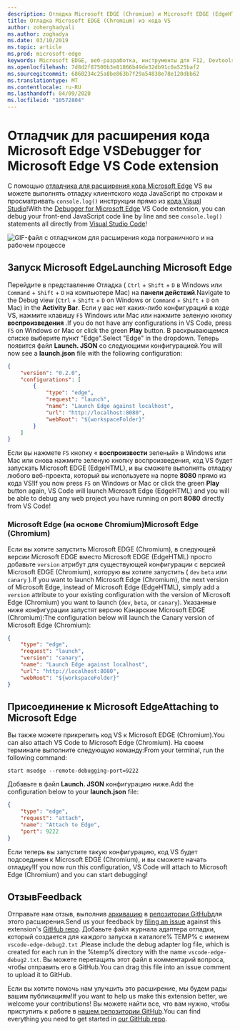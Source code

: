 ```yaml
---
description: Отладка Microsoft EDGE (Chromium) и Microsoft EDGE (EdgeHTML) из кода VS
title: Отладка Microsoft EDGE (Chromium) из кода VS
author: zoherghadyali
ms.author: zoghadya
ms.date: 03/10/2019
ms.topic: article
ms.prod: microsoft-edge
keywords: Microsoft EDGE, веб-разработка, инструменты для F12, Devtools, код VS, код Visual Studio, отладчик
ms.openlocfilehash: 7d8d2f87500b3e81866b49de32db91c0a525baf2
ms.sourcegitcommit: 6860234c25a8be863b7f29a54838e78e120dbb62
ms.translationtype: MT
ms.contentlocale: ru-RU
ms.lasthandoff: 04/09/2020
ms.locfileid: "10572804"
---
```

# <span data-ttu-id="9fbfe-104">Отладчик для расширения кода Microsoft Edge VS</span><span class="sxs-lookup"><span data-stu-id="9fbfe-104">Debugger for Microsoft Edge VS Code extension</span></span>

<span data-ttu-id="9fbfe-105">С помощью [отладчика для расширения кода Microsoft Edge](https://marketplace.visualstudio.com/items?itemName=msjsdiag.debugger-for-edge) VS вы можете выполнять отладку клиентского кода JavaScript по строкам и просматривать `console.log()` инструкции прямо из [кода Visual Studio](https://code.visualstudio.com/)!</span><span class="sxs-lookup"><span data-stu-id="9fbfe-105">With the [Debugger for Microsoft Edge](https://marketplace.visualstudio.com/items?itemName=msjsdiag.debugger-for-edge) VS Code extension, you can debug your front-end JavaScript code line by line and see `console.log()` statements all directly from [Visual Studio Code](https://code.visualstudio.com/)!</span></span>

![GIF-файл с отладчиком для расширения кода пограничного и на рабочем процессе](./media/debugger-for-edge.gif)

## <span data-ttu-id="9fbfe-107">Запуск Microsoft Edge</span><span class="sxs-lookup"><span data-stu-id="9fbfe-107">Launching Microsoft Edge</span></span>

<span data-ttu-id="9fbfe-108">Перейдите в представление Отладка ( `Ctrl`  +  `Shift`  +  `D` в Windows или `Command`  +  `Shift`  +  `D` на компьютере Mac) на **панели действий**.</span><span class="sxs-lookup"><span data-stu-id="9fbfe-108">Navigate to the Debug view (`Ctrl` + `Shift` + `D` on Windows or `Command` + `Shift` + `D` on Mac) in the **Activity Bar**.</span></span> <span data-ttu-id="9fbfe-109">Если у вас нет каких-либо конфигураций в коде VS, нажмите клавишу `F5` Windows или Mac или нажмите зеленую кнопку **воспроизведения** .</span><span class="sxs-lookup"><span data-stu-id="9fbfe-109">If you do not have any configurations in VS Code, press `F5` on Windows or Mac or click the green **Play** button.</span></span> <span data-ttu-id="9fbfe-110">В раскрывающемся списке выберите пункт "Edge".</span><span class="sxs-lookup"><span data-stu-id="9fbfe-110">Select "Edge" in the dropdown.</span></span> <span data-ttu-id="9fbfe-111">Теперь появится файл **Launch. JSON** со следующими конфигурацией.</span><span class="sxs-lookup"><span data-stu-id="9fbfe-111">You will now see a **launch.json** file with the following configuration:</span></span>

```json
{
    "version": "0.2.0",
    "configurations": [
        {
            "type": "edge",
            "request": "launch",
            "name": "Launch Edge against localhost",
            "url": "http://localhost:8080",
            "webRoot": "${workspaceFolder}"
        }
    ]
}
```

<span data-ttu-id="9fbfe-112">Если вы нажмете `F5` кнопку « **воспроизвести** зеленый» в Windows или Mac или снова нажмите зеленую кнопку воспроизведения, код VS будет запускать Microsoft EDGE (EdgeHTML), и вы сможете выполнять отладку любого веб-проекта, который вы используете на порте **8080** прямо из кода VS!</span><span class="sxs-lookup"><span data-stu-id="9fbfe-112">If you now press `F5` on Windows or Mac or click the green **Play** button again, VS Code will launch Microsoft Edge (EdgeHTML) and you will be able to debug any web project you have running on port **8080** directly from VS Code!</span></span>

### <span data-ttu-id="9fbfe-113">Microsoft Edge (на основе Chromium)</span><span class="sxs-lookup"><span data-stu-id="9fbfe-113">Microsoft Edge (Chromium)</span></span>

<span data-ttu-id="9fbfe-114">Если вы хотите запустить Microsoft EDGE (Chromium), в следующей версии Microsoft EDGE вместо Microsoft EDGE (EdgeHTML) просто добавьте `version` атрибут для существующей конфигурации с версией Microsoft EDGE (Chromium), которую вы хотите запустить ( `dev` `beta` или `canary` ).</span><span class="sxs-lookup"><span data-stu-id="9fbfe-114">If you want to launch Microsoft Edge (Chromium), the next version of Microsoft Edge, instead of Microsoft Edge (EdgeHTML), simply add a `version` attribute to your existing configuration with the version of Microsoft Edge (Chromium) you want to launch (`dev`, `beta`, or `canary`).</span></span> <span data-ttu-id="9fbfe-115">Указанные ниже конфигурации запустят версию Канарские Microsoft EDGE (Chromium):</span><span class="sxs-lookup"><span data-stu-id="9fbfe-115">The configuration below will launch the Canary version of Microsoft Edge (Chromium):</span></span>

```json
{
    "type": "edge",
    "request": "launch",
    "version": "canary",
    "name": "Launch Edge against localhost",
    "url": "http://localhost:8080",
    "webRoot": "${workspaceFolder}"
}
```

## <span data-ttu-id="9fbfe-116">Присоединение к Microsoft Edge</span><span class="sxs-lookup"><span data-stu-id="9fbfe-116">Attaching to Microsoft Edge</span></span>

<span data-ttu-id="9fbfe-117">Вы также можете прикрепить код VS к Microsoft EDGE (Chromium).</span><span class="sxs-lookup"><span data-stu-id="9fbfe-117">You can also attach VS Code to Microsoft Edge (Chromium).</span></span> <span data-ttu-id="9fbfe-118">На своем терминале выполните следующую команду:</span><span class="sxs-lookup"><span data-stu-id="9fbfe-118">From your terminal, run the following command:</span></span>

`start msedge --remote-debugging-port=9222`

<span data-ttu-id="9fbfe-119">Добавьте в файл **Launch. JSON** конфигурацию ниже.</span><span class="sxs-lookup"><span data-stu-id="9fbfe-119">Add the configuration below to your **launch.json** file:</span></span>

```json
{
    "type": "edge",
    "request": "attach",
    "name": "Attach to Edge",
    "port": 9222
}
```

<span data-ttu-id="9fbfe-120">Если теперь вы запустите такую конфигурацию, код VS будет подсоединен к Microsoft EDGE (Chromium), и вы сможете начать отладку!</span><span class="sxs-lookup"><span data-stu-id="9fbfe-120">If you now run this configuration, VS Code will attach to Microsoft Edge (Chromium) and you can start debugging!</span></span>

## <span data-ttu-id="9fbfe-121">Отзыв</span><span class="sxs-lookup"><span data-stu-id="9fbfe-121">Feedback</span></span>

<span data-ttu-id="9fbfe-122">Отправьте нам отзыв, выполнив [архивацию](https://github.com/Microsoft/vscode-edge-debug2/issues/new) в [репозитории GitHub](https://github.com/Microsoft/vscode-edge-debug2)для этого расширения.</span><span class="sxs-lookup"><span data-stu-id="9fbfe-122">Send us your feedback by [filing an issue](https://github.com/Microsoft/vscode-edge-debug2/issues/new) against this extension's [GitHub repo](https://github.com/Microsoft/vscode-edge-debug2).</span></span> <span data-ttu-id="9fbfe-123">Добавьте файл журнала адаптера отладки, который создается для каждого запуска в каталоге% TEMP% с именем `vscode-edge-debug2.txt` .</span><span class="sxs-lookup"><span data-stu-id="9fbfe-123">Please include the debug adapter log file, which is created for each run in the %temp% directory with the name `vscode-edge-debug2.txt`.</span></span> <span data-ttu-id="9fbfe-124">Вы можете перетащить этот файл в комментарий вопроса, чтобы отправить его в GitHub.</span><span class="sxs-lookup"><span data-stu-id="9fbfe-124">You can drag this file into an issue comment to upload it to GitHub.</span></span>

<span data-ttu-id="9fbfe-125">Если вы хотите помочь нам улучшить это расширение, мы будем рады вашим публикациям!</span><span class="sxs-lookup"><span data-stu-id="9fbfe-125">If you want to help us make this extension better, we welcome your contributions!</span></span> <span data-ttu-id="9fbfe-126">Вы можете найти все, что вам нужно, чтобы приступить к работе в [нашем репозитории GitHub](https://github.com/Microsoft/vscode-edge-debug2).</span><span class="sxs-lookup"><span data-stu-id="9fbfe-126">You can find everything you need to get started in [our GitHub repo](https://github.com/Microsoft/vscode-edge-debug2).</span></span>